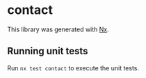 # contact

This library was generated with [Nx](https://nx.dev).

## Running unit tests

Run `nx test contact` to execute the unit tests.
